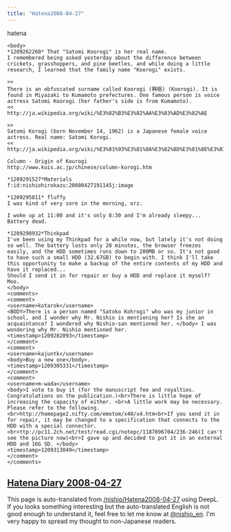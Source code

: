 ```yaml
---
title: "Hatena2008-04-27"
---
```


hatena

```
<body>
*1209262260* That "Satomi Koorogi" is her real name.
I remembered being asked yesterday about the difference between crickets, grasshoppers, and pine beetles, and while doing a little research, I learned that the family name "Koorogi" exists.

>>
There is an obfuscated surname called Koorogi (興梠) (Koorogi). It is found in Miyazaki to Kumamoto prefectures. One famous person is voice actress Satomi Koorogi (her father's side is from Kumamoto).
<<
http://ja.wikipedia.org/wiki/%E3%82%B3%E3%82%AA%E3%83%AD%E3%82%AE

>>
Satomi Korogi (born November 14, 1962) is a Japanese female voice actress. Real name: Satomi Korogi.
<<
http://ja.wikipedia.org/wiki/%E3%81%93%E3%81%8A%E3%82%8D%E3%81%8E%E3%81%95%E3%81%A8%E3%81%BF

Column - Origin of Kourogi
http://www.kuis.ac.jp/chinese/column-korogi.htm

*1209291527*Materials
f:id:nishiohirokazu:20080427191145j:image

*1209295811* fluffy
I was kind of very sore in the morning, orz.

I woke up at 11:00 and it's only 8:30 and I'm already sleepy... Battery dead.

*1209298932*Thinkpad
I've been using my Thinkpad for a while now, but lately it's not doing so well. The battery lasts only 20 minutes, the browser freezes easily, and the HDD sometimes runs down to 200MB or so. It's not good to have such a small HDD (32.67GB) to begin with. I think I'll take this opportunity to make a backup of the entire contents of my HDD and have it replaced...
Should I send it in for repair or buy a HDD and replace it myself?
Moo.
</body>
<comments>
<comment>
<username>kotarok</username>
<BODY>There is a person named "Satoko Kohrogi" who was my junior in school, and I wonder why Mr. Nishio is mentioning her? Is she an acquaintance? I wondered why Nishio-san mentioned her. </body> I was wondering why Mr. Nishio mentioned her.
<timestamp>1209282093</timestamp>
</comment>
<comment>
<username>kajuntk</username>
<body>Buy a new one</body>.
<timestamp>1209305331</timestamp>
</comment>
<comment>
<username>m-wada</username>
<body>I vote to buy it (for the manuscript fee and royalties. Congratulations on the publication.)<br>There is little hope of increasing the capacity of either. <br>A little work may be necessary. Please refer to the following. <br>http://homepage2.nifty.com/emotom/x40/x4.htm<br>If you send it in for repair, it may be changed to a specification that connects to the HDD with a special connector. <br>ttp://pc11.2ch.net/test/read.cgi/notepc/1187096704/236-246(I can't see the picture now)<br>I gave up and decided to put it in an external HDD and 16G SD. </body>
<timestamp>1209313049</timestamp>
</comment>
</comments>
```


[Hatena Diary 2008-04-27](https://nishiohirokazu.hatenadiary.org/archive/2008/04/27)
---
This page is auto-translated from [/nishio/Hatena2008-04-27](https://scrapbox.io/nishio/Hatena2008-04-27) using DeepL. If you looks something interesting but the auto-translated English is not good enough to understand it, feel free to let me know at [@nishio_en](https://twitter.com/nishio_en). I'm very happy to spread my thought to non-Japanese readers.